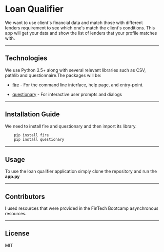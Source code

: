 # Loan Qualifier

We want to use client's financial data and match those with different lenders requirement to see which one's match the client's conditions.
This app will get your data and show the list of lenders that your profile matches with.

---

## Technologies
We use Python 3.5+ along with several relevant libraries such as CSV, pathlib and questionnaire.The packages will be:
* [fire](https://github.com/google/python-fire) - For the command line interface, help page, and entry-point.

* [questionary](https://github.com/tmbo/questionary) - For interactive user prompts and dialogs

---

## Installation Guide

We need to install fire and questionary and then import its library.
```python
    pip install fire
    pip install questionary
```

---

## Usage

To use the loan qualifier application simply clone the repository and run the **app.py**

---

## Contributors

I used resources that were provided in the FinTech Bootcamp asynchronous resources.

---

## License

MIT
